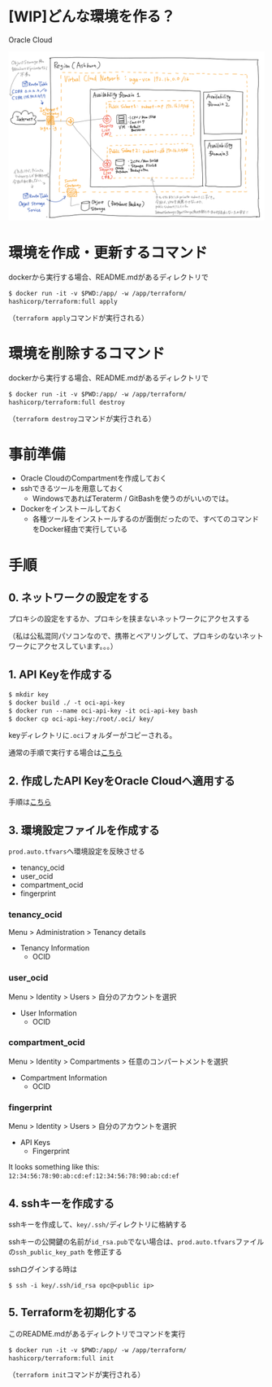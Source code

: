 # [WIP]どんな環境を作る？

Oracle Cloud

![](document/image/architecture.png)

# 環境を作成・更新するコマンド

dockerから実行する場合、README.mdがあるディレクトリで

```
$ docker run -it -v $PWD:/app/ -w /app/terraform/ hashicorp/terraform:full apply
```

（`terraform apply`コマンドが実行される）

# 環境を削除するコマンド

dockerから実行する場合、README.mdがあるディレクトリで

```
$ docker run -it -v $PWD:/app/ -w /app/terraform/ hashicorp/terraform:full destroy
```

（`terraform destroy`コマンドが実行される）

# 事前準備

- Oracle CloudのCompartmentを作成しておく
- sshできるツールを用意しておく
  - WindowsであればTeraterm / GitBashを使うのがいいのでは。
- Dockerをインストールしておく
  - 各種ツールをインストールするのが面倒だったので、すべてのコマンドをDocker経由で実行している

# 手順

## 0. ネットワークの設定をする

プロキシの設定をするか、プロキシを挟まないネットワークにアクセスする

（私は公私混同パソコンなので、携帯とベアリングして、プロキシのないネットワークにアクセスしています。。。）

## 1. API Keyを作成する

```
$ mkdir key
$ docker build ./ -t oci-api-key
$ docker run --name oci-api-key -it oci-api-key bash
$ docker cp oci-api-key:/root/.oci/ key/
```

keyディレクトリに`.oci`フォルダーがコピーされる。

通常の手順で実行する場合は[こちら](https://docs.cloud.oracle.com/iaas/Content/API/Concepts/apisigningkey.htm#two
)

## 2. 作成したAPI KeyをOracle Cloudへ適用する

手順は[こちら](https://docs.cloud.oracle.com/iaas/Content/API/Concepts/apisigningkey.htm#How2)

## 3. 環境設定ファイルを作成する

`prod.auto.tfvars`へ環境設定を反映させる

- tenancy_ocid
- user_ocid
- compartment_ocid
- fingerprint

### tenancy_ocid

Menu > Administration > Tenancy details

- Tenancy Information
  - OCID

### user_ocid

Menu > Identity > Users > 自分のアカウントを選択

- User Information
  - OCID

### compartment_ocid

Menu > Identity > Compartments > 任意のコンパートメントを選択

- Compartment Information
  - OCID

### fingerprint

Menu > Identity > Users > 自分のアカウントを選択

- API Keys
  - Fingerprint

It looks something like this: `12:34:56:78:90:ab:cd:ef:12:34:56:78:90:ab:cd:ef`

## 4. sshキーを作成する

sshキーを作成して、`key/.ssh/`ディレクトリに格納する

sshキーの公開鍵の名前が`id_rsa.pub`でない場合は、`prod.auto.tfvars`ファイルの`ssh_public_key_path` を修正する

sshログインする時は

```
$ ssh -i key/.ssh/id_rsa opc@<public ip>
```

## 5. Terraformを初期化する

このREADME.mdがあるディレクトリでコマンドを実行

```
$ docker run -it -v $PWD:/app/ -w /app/terraform/ hashicorp/terraform:full init
```

（`terraform init`コマンドが実行される）
